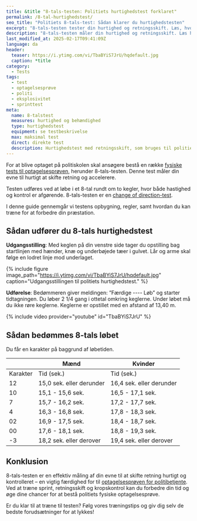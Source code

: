 ```yaml
---
title: &title "8-tals-testen: Politiets hurtighedstest forklaret"
permalink: /8-tal-hurtighedstest/
seo_title: "Politiets 8-tals-test: Sådan klarer du hurtighedstesten"
excerpt: "8-tals-testen tester din hurtighed og retningsskift. Læs, hvordan testen udføres, og få tips til at forbedre din tid."
description: "8-tals-testen måler din hurtighed og retningsskift. Læs hvordan du udfører testen til politiets optagelsesprøve og forbedrer din tid."
last_modified_at: 2025-02-17T09:41:09Z
language: da
header:
  teaser: https://i.ytimg.com/vi/TbaBYiS7JrU/hqdefault.jpg
  caption: *title
category:
  - Tests
tags:
  - test
  - optagelsesprøve
  - politi
  - eksplosivitet
  - sprinttest
meta:
  name: 8-talstest
  measures: hurtighed og behændighed
  type: hurtighedstest
  equipment: se testbeskrivelse
  max: maksimal test
  direct: direkte test
  description: Hurtighedstest med retningsskift, som bruges til politiets optagelsesprøve.
---
```


For at blive optaget på politiskolen skal ansøgere bestå en række [fysiske tests til optagelsesprøven](/politiets-fysiske-tests-krav-optagelsesproeve/), herunder 8-tals-testen. Denne test måler din evne til hurtigt at skifte retning og accelerere.

Testen udføres ved at løbe i et 8-tal rundt om to kegler, hvor både hastighed og kontrol er afgørende. 8-tals-testen er en [change of direction-test](/retningsskift-test/).

I denne guide gennemgår vi testens opbygning, regler, samt hvordan du kan træne for at forbedre din præstation.

## Sådan udfører du 8-tals hurtighedstest

**Udgangsstilling**: Med keglen på din venstre side tager du opstilling bag startlinjen med hænder, knæ og underbøjede tæer i gulvet. Lår og arme skal følge en lodret linje mod underlaget.

{% include figure image_path="https://i.ytimg.com/vi/TbaBYiS7JrU/hqdefault.jpg" caption="Udgangsstillingen til politiets hurtighedstest." %}

**Udførelse**: Bedømmeren giver meldingen: ”Færdige ---- Løb” og starter tidtagningen. Du løber 2 1/4 gang i ottetal omkring keglerne. Under løbet må du ikke røre keglerne. Keglerne er opstillet med en afstand af 13,40 m.

{% include video provider="youtube" id="TbaBYiS7JrU" %}

## Sådan bedømmes 8-tals løbet

Du får en karakter på baggrund af løbetiden.

|          | Mænd                     | Kvinder                  |
| -------- | ------------------------ | ------------------------ |
| Karakter | Tid (sek.)               | Tid (sek.)               |
| 12       | 15,0 sek. eller derunder | 16,4 sek. eller derunder |
| 10       | 15,1 - 15,6 sek.         | 16,5 - 17,1 sek.         |
| 7        | 15,7 - 16,2 sek.         | 17,2 - 17,7 sek.         |
| 4        | 16,3 - 16,8 sek.         | 17,8 - 18,3 sek.         |
| 02       | 16,9 - 17,5 sek.         | 18,4 - 18,7 sek.         |
| 00       | 17,6 - 18,1 sek.         | 18,8 - 19,3 sek.         |
| \-3      | 18,2 sek. eller derover  | 19,4 sek. eller derover  |

## Konklusion

8-tals-testen er en effektiv måling af din evne til at skifte retning hurtigt og kontrolleret – en vigtig færdighed for til [optagelsesprøven for politibetjente](/politiets-optagelsesproeve/). Ved at træne sprint, retningsskift og kropskontrol kan du forbedre din tid og øge dine chancer for at bestå politiets fysiske optagelsesprøve.

Er du klar til at træne til testen? Følg vores træningstips og giv dig selv de bedste forudsætninger for at lykkes!